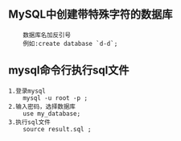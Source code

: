 ## MySQL中创建带特殊字符的数据库
```mysql
    数据库名加反引号
    例如:create database `d-d`;    
```

## mysql命令行执行sql文件
```mysql
1.登录mysql
    mysql -u root -p ;
2.输入密码，选择数据库
    use my_database;
3.执行sql文件
    source result.sql ;
```